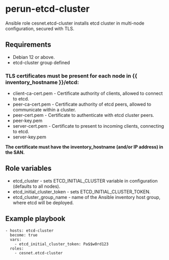 # perun-etcd-cluster
Ansible role cesnet.etcd-cluster installs etcd cluster in multi-node configuration, secured with TLS.

## Requirements
* Debian 12 or above.
* etcd-cluster group defined

### TLS certificates must be present for each node in {{ inventory_hostname }}/etcd:
* client-ca-cert.pem - Certificate authority of clients, allowed to connect to etcd.
* peer-ca-cert.pem - Certificate authority of etcd peers, allowed to communicate within a cluster.
* peer-cert.pem - Certificate to authenticate with etcd cluster peers.
* peer-key.pem
* server-cert.pem - Certificate to present to incoming clients, connecting to etcd.
* server-key.pem

**The certificate must have the inventory_hostname (and/or IP address) in the SAN.**

## Role variables
* etcd_cluster - sets ETCD_INITIAL_CLUSTER variable in configuration (defaults to all nodes).
* etcd_initial_cluster_token - sets ETCD_INITIAL_CLUSTER_TOKEN.
* etcd_cluster_group_name - name of the Ansible inventory host group, where etcd will be deployed.

## Example playbook
```
- hosts: etcd-cluster
  become: true
  vars:
    - etcd_initial_cluster_token: Pa$$w0rd123
  roles:
    - cesnet.etcd-cluster
```